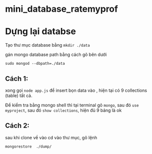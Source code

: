 # mini_database_ratemyprof

# Dựng lại databse

Tạo thư mục database bằng `mkdir ./data`

gán mongo database path bằng cách gõ bên dưới
```
sudo mongod --dbpath=./data
```
## Cách 1:
xong gọi `node app.js` để insert bọn data vào , hiện tại có 9 collections (table) tất cả.

Để kiểm tra bằng mongo shell thì tại terminal gõ `mongo`, sau đó `use myproject`, sau đó `show collections`, hiện đủ 9 bảng là ok

## Cách 2: 
sau khi clone về vào cd vào thư mục, gõ lệnh 
```
mongorestore  ./dump/
```
